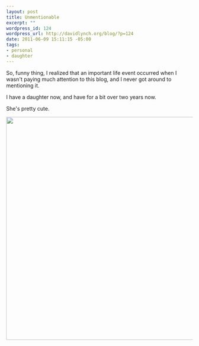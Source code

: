 ```yaml
--- 
layout: post
title: Unmentionable
excerpt: ""
wordpress_id: 124
wordpress_url: http://davidlynch.org/blog/?p=124
date: 2011-06-09 15:11:15 -05:00
tags: 
- personal
- daughter
---
```

So, funny thing, I realized that an important life event occurred when I wasn't paying much attention to this blog, and I never got around to mentioning it.

I have a daughter now, and have for a bit over two years now.

She's pretty cute.

<img alt="" src="https://lh3.googleusercontent.com/-xifsP7i0Tqg/Te03L1Eu6nI/AAAAAAAAAfU/uaSoJuWSKVQ/s800/IMG_20110606_152212.jpg" title="Danielle" width="800" height="600" />
